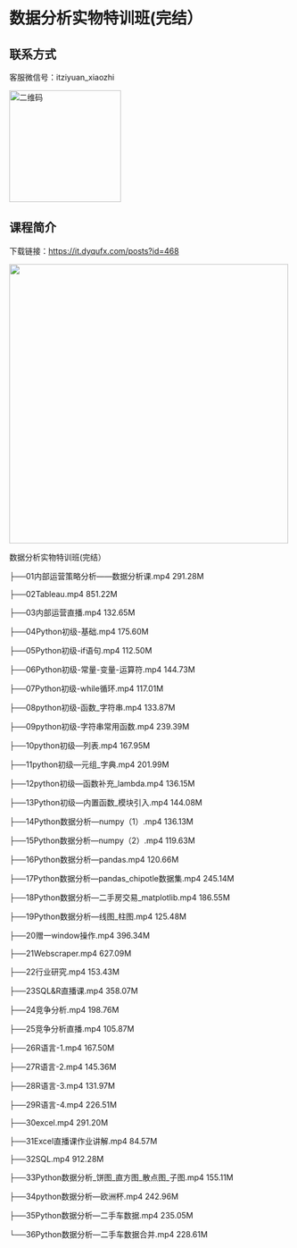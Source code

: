 # 数据分析实物特训班(完结）

## 联系方式

客服微信号：itziyuan_xiaozhi

<img src="https://ziyuanyun.oss-cn-guangzhou.aliyuncs.com/common/20240614073449/666b82192834a.jpg" width="200" height="200" alt="二维码">

## 课程简介

下载链接：https://it.dyqufx.com/posts?id=468

<img src="https://ziyuanyun.oss-cn-guangzhou.aliyuncs.com/yun/20240515151956/6644621c92f74.jpg" width="500" alt="">

  数据分析实物特训班(完结）



 ├──01内部运营策略分析——数据分析课.mp4 291.28M

 ├──02Tableau.mp4 851.22M

 ├──03内部运营直播.mp4 132.65M

 ├──04Python初级-基础.mp4 175.60M

 ├──05Python初级-if语句.mp4 112.50M

 ├──06Python初级-常量-变量-运算符.mp4 144.73M

 ├──07Python初级-while循环.mp4 117.01M

 ├──08python初级-函数_字符串.mp4 133.87M

 ├──09python初级-字符串常用函数.mp4 239.39M

 ├──10python初级—列表.mp4 167.95M

 ├──11python初级—元组_字典.mp4 201.99M

 ├──12python初级—函数补充_lambda.mp4 136.15M

 ├──13Python初级—内置函数_模块引入.mp4 144.08M

 ├──14Python数据分析—numpy（1）.mp4 136.13M

 ├──15Python数据分析—numpy（2）.mp4 119.63M

 ├──16Python数据分析—pandas.mp4 120.66M

 ├──17Python数据分析—pandas_chipotle数据集.mp4 245.14M

 ├──18Python数据分析—二手房交易_matplotlib.mp4 186.55M

 ├──19Python数据分析—线图_柱图.mp4 125.48M

 ├──20赠一window操作.mp4 396.34M

 ├──21Webscraper.mp4 627.09M

 ├──22行业研究.mp4 153.43M

 ├──23SQL&amp;R直播课.mp4 358.07M

 ├──24竞争分析.mp4 198.76M

 ├──25竞争分析直播.mp4 105.87M

 ├──26R语言-1.mp4 167.50M

 ├──27R语言-2.mp4 145.36M

 ├──28R语言-3.mp4 131.97M

 ├──29R语言-4.mp4 226.51M

 ├──30excel.mp4 291.20M

 ├──31Excel直播课作业讲解.mp4 84.57M

 ├──32SQL.mp4 912.28M

 ├──33Python数据分析_饼图_直方图_散点图_子图.mp4 155.11M

 ├──34python数据分析—欧洲杯.mp4 242.96M

 ├──35Python数据分析—二手车数据.mp4 235.05M

 └──36Python数据分析—二手车数据合并.mp4 228.61M

  